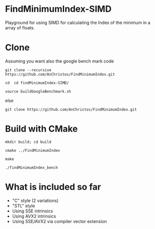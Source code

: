 # FindMinimumIndex-SIMD
Playground for using SIMD for calculating the Index of the minimum in a array of floats.

# Clone

Assuming you want also the google bench mark code

``git clone --recursive https://github.com/AnChristos/FindMinimumIndex.git``

``cd  cd findMinimumIndex-SIMD/``

``source buildGoogleBenchmark.sh``

else

``git clone https://github.com/AnChristos/FindMinimumIndex.git``

# Build with CMake 

``mkdir build; cd build``

``cmake ../FindMinimumIndex``

``make``

``./findMinimumIndex_bench``

# What is included so far

- "C" style (2 variations)
- "STL" style
- Using SSE intrinsics
- Using AVX2 intrinsics
- Using SSE/AVX2 via compiler vector extension

